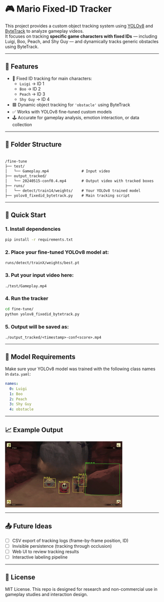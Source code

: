 # 🎮 Mario Fixed-ID Tracker

This project provides a custom object tracking system using [YOLOv8](https://github.com/ultralytics/ultralytics) and [ByteTrack](https://github.com/ifzhang/ByteTrack) to analyze gameplay videos.  
It focuses on tracking **specific game characters with fixed IDs** — including Luigi, Boo, Peach, and Shy Guy — and dynamically tracks generic obstacles using ByteTrack.

---

## 🔧 Features

- 🎯 Fixed ID tracking for main characters:
  - `Luigi` → ID 1  
  - `Boo` → ID 2  
  - `Peach` → ID 3  
  - `Shy Guy` → ID 4
- 🟩 Dynamic object tracking for `'obstacle'` using ByteTrack
- ✅ Works with YOLOv8 fine-tuned custom models
- 🕹 Accurate for gameplay analysis, emotion interaction, or data collection

---

## 📁 Folder Structure

```

/fine-tune
├── test/
│   └── Gameplay.mp4               # Input video
├── output_tracked/
│   └── 20240515-conf0.4.mp4       # Output video with tracked boxes
├── runs/
│   └── detect/train14/weights/    # Your YOLOv8 trained model
├── yolov8_fixedid_bytetrack.py    # Main tracking script

```

---

## 🚀 Quick Start

### 1. Install dependencies

```bash
pip install -r requirements.txt
```

### 2. Place your fine-tuned YOLOv8 model at:

```
runs/detect/trainX/weights/best.pt
```

### 3. Put your input video here:

```
./test/Gameplay.mp4
```

### 4. Run the tracker

```bash
cd fine-tune/
python yolov8_fixedid_bytetrack.py
```

### 5. Output will be saved as:

```
./output_tracked/<timestamp>-conf<score>.mp4
```

---

## 🧠 Model Requirements

Make sure your YOLOv8 model was trained with the following class names in `data.yaml`:

```yaml
names:
  0: Luigi
  1: Boo
  2: Peach
  3: Shy Guy
  4: obstacle
```

---

## 📈 Example Output

![Tracking example](./example-output.gif)  <!-- Optional: Replace with your own frame GIF or video -->

---

## 📤 Future Ideas

* [ ] CSV export of tracking logs (frame-by-frame position, ID)
* [ ] Invisible persistence (tracking through occlusion)
* [ ] Web UI to review tracking results
* [ ] Interactive labeling pipeline

---

## 📄 License

MIT License.
This repo is designed for research and non-commercial use in gameplay studies and interaction design.

